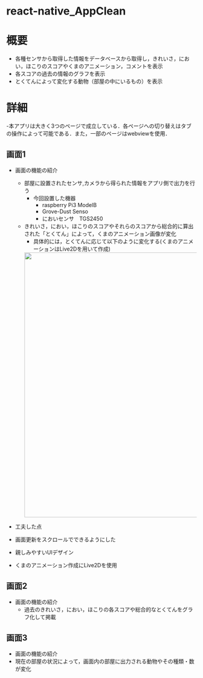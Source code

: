 # react-native_AppClean

# 概要
- 各種センサから取得した情報をデータベースから取得し，きれいさ，におい，ほこりのスコアやくまのアニメーション，コメントを表示
- 各スコアの過去の情報のグラフを表示
- とくてんによって変化する動物（部屋の中にいるもの）を表示

# 詳細
-本アプリは大きく3つのページで成立している．各ページへの切り替えはタブの操作によって可能である．また，一部のページはwebviewを使用．

## 画面1
- 画面の機能の紹介
  - 部屋に設置されたセンサ,カメラから得られた情報をアプリ側で出力を行う
    - 今回設置した機器
      - raspberry Pi3 ModelB
      - Grove-Dust Senso
      - においセンサ　TGS2450
  - きれいさ，におい，ほこりのスコアやそれらのスコアから総合的に算出された「とくてん」によって，くまのアニメーション画像が変化
    - 具体的には，とくてんに応じて以下のように変化する(くまのアニメーションはLive2Dを用いて作成)  
    <img src="https://user-images.githubusercontent.com/40264020/47290090-c36ccc00-d638-11e8-9994-e597bfaccb5e.png" width="700px">

- 工夫した点
 - 画面更新をスクロールでできるようにした
 - 親しみやすいUIデザイン
 - くまのアニメーション作成にLive2Dを使用
 
## 画面2
- 画面の機能の紹介
  - 過去のきれいさ，におい，ほこりの各スコアや総合的なとくてんをグラフ化して掲載
  
## 画面3
- 画面の機能の紹介
 - 現在の部屋の状況によって，画面内の部屋に出力される動物やその種類・数が変化
